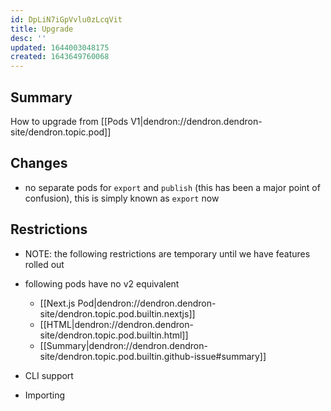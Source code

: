 ```yaml
---
id: DpLiN7iGpVvlu0zLcqVit
title: Upgrade
desc: ''
updated: 1644003048175
created: 1643649760068
---
```


## Summary

How to upgrade from [[Pods V1|dendron://dendron.dendron-site/dendron.topic.pod]]

## Changes
- no separate pods for `export` and `publish` (this has been a major point of confusion), this is simply known as `export` now

## Restrictions
- NOTE: the following restrictions are temporary until we have features rolled out

- following pods have no v2 equivalent
    - [[Next.js Pod|dendron://dendron.dendron-site/dendron.topic.pod.builtin.nextjs]]
    - [[HTML|dendron://dendron.dendron-site/dendron.topic.pod.builtin.html]]
    - [[Summary|dendron://dendron.dendron-site/dendron.topic.pod.builtin.github-issue#summary]]
- CLI support
- Importing 
